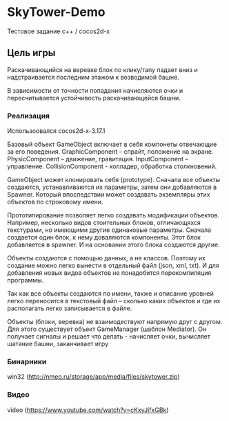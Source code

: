 # SkyTower-Demo
Тестовое задание c++ / cocos2d-x

## Цель игры
Раскачивающийся на веревке блок по клику/тапу падает вниз и надстраивается последним 
этажом к возводимой башне.

В зависимости от точности попадания начисляются очки и пересчитывается устойчивость 
раскачивающейся башни.

### Реализация
Использоовался cocos2d-x-3.17.1

Базовый объект GameObject включает в себя компонеты отвечающие за его поведения. 
GraphicComponent – спрайт, положение на экране. 
PhysicComponent – движение, гравитация. 
InputComponent – управление.
CollisionComponent - колладер, обработка столкновений.

GameObject может клонировать себя (prototype). 
Сначала все объекты создаются, устанавливаются их параметры, затем они добавляются в Spawner. 
Который впоследствии может создавать экземпляры этих объектов по строковому имени.

Прототипирование позволяет легко создавать модификации объектов. 
Например, несколько видов стоительных блоков, отличающяхся текстурами, но имеющими другие одинаковые параметры.
Сначала создается один блок, к нему доваляются компоненты. Этот блок добавляется в spawner.
И на основании этого блока создаются другие.

Объекты создаются с помощью данных, а не классов. 
Поэтому их создание можно легко вынести в отдельный файл (json, xml, txt).
И для добавления новых видов объектов не понадобится перекомпиляция программы.

Так как все объекты создаются по имени, также и описание уровней легко переносится в текстовый файл – сколько каких объектов и где их располагать легко записывается в файле.

Объекты (блоки, веревка) не взаимодествуют напрямую друг с другом. Для этого существует объект GameManager (шаблон Mediator). Он получает сигналы и решает что делать - начисляет очки, вычисляет шатание башни, заканчивает игру

### Бинарники

win32 (http://nmeo.ru/storage/app/media/files/skytower.zip)

### Видео
video (https://www.youtube.com/watch?v=cKxyJjfxGBk)

